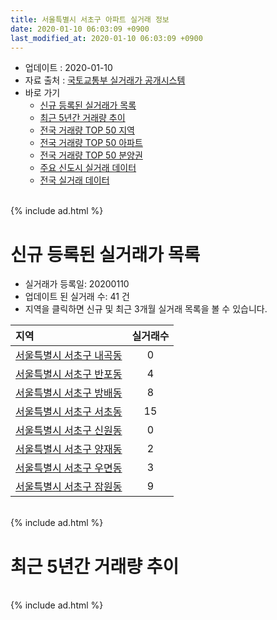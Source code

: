 ```yaml
---
title: 서울특별시 서초구 아파트 실거래 정보
date: 2020-01-10 06:03:09 +0900
last_modified_at: 2020-01-10 06:03:09 +0900
---
```


* 업데이트 : 2020-01-10
* 자료 출처 : [국토교통부 실거래가 공개시스템](http://rt.molit.go.kr)
* 바로 가기
    * [신규 등록된 실거래가 목록](#신규-등록된-실거래가-목록)
    * [최근 5년간 거래량 추이](#최근-5년간-거래량-추이)
    * [전국 거래량 TOP 50 지역](https://inasie.github.io/apt-trade-info/최근-3개월-전국에서-가장-거래가-많이-발생한-지역)
    * [전국 거래량 TOP 50 아파트](https://inasie.github.io/apt-trade-info/최근-3개월-전국에서-가장-거래가-많이-발생한-아파트)
    * [전국 거래량 TOP 50 분양권](https://inasie.github.io/apt-trade-info/최근-3개월-전국에서-가장-거래가-많이-발생한-분양권)
    * [주요 신도시 실거래 데이터](https://inasie.github.io/apt-trade-info/주요-신도시)
    * [전국 실거래 데이터](https://inasie.github.io/apt-trade-info/전국)

<br>
{% include ad.html %}
<br>

# 신규 등록된 실거래가 목록
* 실거래가 등록일: 20200110
* 업데이트 된 실거래 수: 41 건
* 지역을 클릭하면 신규 및 최근 3개월 실거래 목록을 볼 수 있습니다.


|지역|실거래수|
|:---|:---:|
|[서울특별시 서초구 내곡동](https://inasie.github.io/apt-trade-info/서울특별시-서초구-내곡동)|0|
|[서울특별시 서초구 반포동](https://inasie.github.io/apt-trade-info/서울특별시-서초구-반포동)|4|
|[서울특별시 서초구 방배동](https://inasie.github.io/apt-trade-info/서울특별시-서초구-방배동)|8|
|[서울특별시 서초구 서초동](https://inasie.github.io/apt-trade-info/서울특별시-서초구-서초동)|15|
|[서울특별시 서초구 신원동](https://inasie.github.io/apt-trade-info/서울특별시-서초구-신원동)|0|
|[서울특별시 서초구 양재동](https://inasie.github.io/apt-trade-info/서울특별시-서초구-양재동)|2|
|[서울특별시 서초구 우면동](https://inasie.github.io/apt-trade-info/서울특별시-서초구-우면동)|3|
|[서울특별시 서초구 잠원동](https://inasie.github.io/apt-trade-info/서울특별시-서초구-잠원동)|9|


<br>
{% include ad.html %}
<br>

# 최근 5년간 거래량 추이


<div style="width:100%;">
    <canvas id="deal_progress" height="200"></canvas>
</div>

<script>
new Chart(document.getElementById("deal_progress"), {
    type: 'line',
    data: {
        labels: ['201501','201502','201503','201504','201505','201506','201507','201508','201509','201510','201511','201512','201601','201602','201603','201604','201605','201606','201607','201608','201609','201610','201611','201612','201701','201702','201703','201704','201705','201706','201707','201708','201709','201710','201711','201712','201801','201802','201803','201804','201805','201806','201807','201808','201809','201810','201811','201812','201901','201902','201903','201904','201905','201906','201907','201908','201909','201910','201911','201912','202001'],
        datasets: [{
            label: '매매',
            pointRadius: 1,
            data: [541, 484, 724, 525, 477, 429, 411, 327, 418, 499, 383, 253, 216, 226, 346, 536, 555, 585, 471, 496, 480, 481, 213, 170, 176, 266, 414, 541, 775, 533, 660, 235, 377, 343, 414, 469, 651, 279, 311, 156, 164, 166, 284, 606, 267, 122, 64, 61, 46, 42, 66, 129, 262, 362, 513, 252, 330, 480, 373, 133, 5],
            borderColor: "rgba(255, 201, 14, 1)",
            backgroundColor: "rgba(255, 201, 14, 0.5)",
            fill: false,
            lineTension: 0
        },{
            label: '전월세',
            pointRadius: 1,
            data: [1202, 1012, 1001, 719, 666, 837, 816, 722, 630, 801, 762, 953, 902, 873, 733, 679, 691, 766, 772, 892, 850, 1100, 867, 1200, 843, 895, 886, 801, 724, 706, 721, 806, 786, 740, 802, 962, 991, 909, 900, 680, 739, 777, 906, 938, 738, 826, 669, 911, 909, 755, 756, 592, 561, 675, 729, 775, 552, 782, 627, 550, 68],
            borderColor: "rgba(0, 141, 185, 1)",
            backgroundColor: "rgba(0, 141, 185, 0.5)",
            fill: false,
            lineTension: 0
        }
        ]
    },
    options: {
        responsive: true,
        title: {
            display: false
        },
        tooltips: {
            mode: 'index',
            intersect: false
        },
        hover: {
            mode: 'nearest',
            intersect: true
        },
        scales: {
            xAxes: [{
                display: true,
                scaleLabel: {
                    display: true,
                    labelString: '년/월'
                }
            }],
            yAxes: [{
                display: true,
                ticks: {
                    suggestedMin: 0,
                },
                scaleLabel: {
                    display: true,
                    labelString: '실거래 수'
                }
            }]
        }
    }
});

</script>


<br>
{% include ad.html %}
<br>

